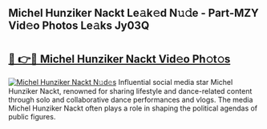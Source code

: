 ## Michel Hunziker Nackt Le𝚊k𝚎d N𝚞𝚍e - Part-MZY Vid𝚎o Photos Le𝚊ks Jy03Q

# <h2><a href="http://fb5adg.evod.top/?m=Michel+Hunziker+Nackt">🔗 👉🔴 Michel Hunziker Nackt Vid𝚎o Ph𝚘t𝚘s</a></h2>

[![Michel Hunziker Nackt N𝚞d𝚎s](https://i.imgur.com/8V9OHl7.gif)](http://fb5adg.evod.top/?m=Michel+Hunziker+Nackt)
Influential social media star Michel Hunziker Nackt, renowned for sharing lifestyle and dance-related content through solo and collaborative dance performances and vlogs. The media Michel Hunziker Nackt often plays a role in shaping the political agendas of public figures. 
